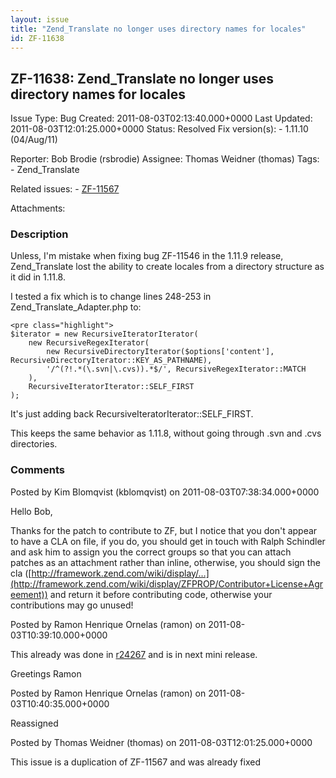 ```yaml
---
layout: issue
title: "Zend_Translate no longer uses directory names for locales"
id: ZF-11638
---
```


ZF-11638: Zend\_Translate no longer uses directory names for locales
--------------------------------------------------------------------

 Issue Type: Bug Created: 2011-08-03T02:13:40.000+0000 Last Updated: 2011-08-03T12:01:25.000+0000 Status: Resolved Fix version(s): - 1.11.10 (04/Aug/11)
 
 Reporter:  Bob Brodie (rsbrodie)  Assignee:  Thomas Weidner (thomas)  Tags: - Zend\_Translate
 
 Related issues: - [ZF-11567](/issues/browse/ZF-11567)
 
 Attachments: 
### Description

Unless, I'm mistake when fixing bug ZF-11546 in the 1.11.9 release, Zend\_Translate lost the ability to create locales from a directory structure as it did in 1.11.8.

I tested a fix which is to change lines 248-253 in Zend\_Translate\_Adapter.php to:

 
    <pre class="highlight">
    $iterator = new RecursiveIteratorIterator(
        new RecursiveRegexIterator(
            new RecursiveDirectoryIterator($options['content'], RecursiveDirectoryIterator::KEY_AS_PATHNAME),
            '/^(?!.*(\.svn|\.cvs)).*$/', RecursiveRegexIterator::MATCH
        ),
        RecursiveIteratorIterator::SELF_FIRST
    );


It's just adding back RecursiveIteratorIterator::SELF\_FIRST.

This keeps the same behavior as 1.11.8, without going through .svn and .cvs directories.

 

 

### Comments

Posted by Kim Blomqvist (kblomqvist) on 2011-08-03T07:38:34.000+0000

Hello Bob,

Thanks for the patch to contribute to ZF, but I notice that you don't appear to have a CLA on file, if you do, you should get in touch with Ralph Schindler and ask him to assign you the correct groups so that you can attach patches as an attachment rather than inline, otherwise, you should sign the cla ([http://framework.zend.com/wiki/display/…](http://framework.zend.com/wiki/display/ZFPROP/Contributor+License+Agreement)) and return it before contributing code, otherwise your contributions may go unused!

 

 

Posted by Ramon Henrique Ornelas (ramon) on 2011-08-03T10:39:10.000+0000

This already was done in [r24267](http://framework.zend.com/code/diff.php?repname=Zend+Framework&path=/standard/branches/release-1.11/library/Zend/Translate/Adapter.php&rev=r24267) and is in next mini release.

Greetings Ramon

 

 

Posted by Ramon Henrique Ornelas (ramon) on 2011-08-03T10:40:35.000+0000

Reassigned

 

 

Posted by Thomas Weidner (thomas) on 2011-08-03T12:01:25.000+0000

This issue is a duplication of ZF-11567 and was already fixed

 

 